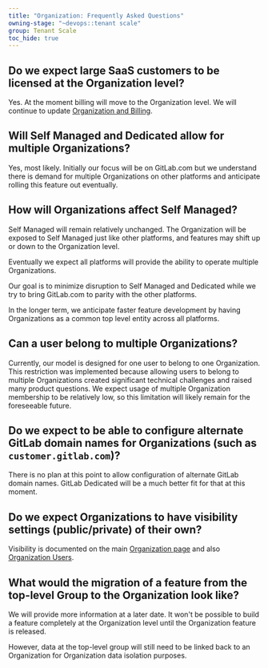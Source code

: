 ```yaml
---
title: "Organization: Frequently Asked Questions"
owning-stage: "~devops::tenant scale"
group: Tenant Scale
toc_hide: true
---
```


## Do we expect large SaaS customers to be licensed at the Organization level?

Yes. At the moment billing will move to the Organization level. We will continue to update [Organization and Billing](billing.md).

## Will Self Managed and Dedicated allow for multiple Organizations?

Yes, most likely. Initially our focus will be on GitLab.com but we understand there is demand for multiple Organizations on other platforms and anticipate rolling this feature out eventually.

## How will Organizations affect Self Managed?

Self Managed will remain relatively unchanged. The Organization will be exposed to Self Managed just like other platforms, and features may shift up or down to the Organization level.

Eventually we expect all platforms will provide the ability to operate multiple Organizations.

Our goal is to minimize disruption to Self Managed and Dedicated while we try to bring GitLab.com to parity with the other platforms.

In the longer term, we anticipate faster feature development by having Organizations as a common top level entity across all platforms.

## Can a user belong to multiple Organizations?

Currently, our model is designed for one user to belong to one Organization. This restriction was implemented because allowing users to belong to multiple Organizations created significant technical challenges and raised many product questions. We expect usage of multiple Organization membership to be relatively low, so this limitation will likely remain for the foreseeable future.

## Do we expect to be able to configure alternate GitLab domain names for Organizations (such as `customer.gitlab.com`)?

There is no plan at this point to allow configuration of alternate GitLab domain names.
GitLab Dedicated will be a much better fit for that at this moment.

## Do we expect Organizations to have visibility settings (public/private) of their own?

Visibility is documented on the main [Organization page](_index.md#organization-product-feature) and also [Organization Users](users.md#when-can-users-see-an-organization).

## What would the migration of a feature from the top-level Group to the Organization look like?

We will provide more information at a later date. It won't be possible to build a feature completely at the Organization level until the Organization feature is released.

However, data at the top-level group will still need to be linked back to an Organization for Organization data isolation purposes.
